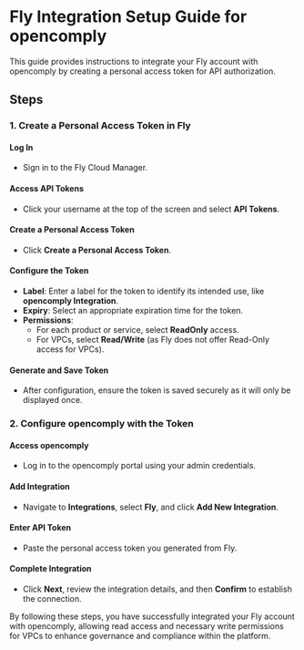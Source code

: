 # Fly Integration Setup Guide for opencomply

This guide provides instructions to integrate your Fly account with opencomply by creating a personal access token for API authorization.

## Steps

### 1. Create a Personal Access Token in Fly

#### Log In

- Sign in to the Fly Cloud Manager.

#### Access API Tokens

- Click your username at the top of the screen and select **API Tokens**.

#### Create a Personal Access Token

- Click **Create a Personal Access Token**.

#### Configure the Token

- **Label**: Enter a label for the token to identify its intended use, like **opencomply Integration**.
- **Expiry**: Select an appropriate expiration time for the token.
- **Permissions**:
  - For each product or service, select **ReadOnly** access.
  - For VPCs, select **Read/Write** (as Fly does not offer Read-Only access for VPCs).

#### Generate and Save Token

- After configuration, ensure the token is saved securely as it will only be displayed once.

### 2. Configure opencomply with the Token

#### Access opencomply

- Log in to the opencomply portal using your admin credentials.

#### Add Integration

- Navigate to **Integrations**, select **Fly**, and click **Add New Integration**.

#### Enter API Token

- Paste the personal access token you generated from Fly.

#### Complete Integration

- Click **Next**, review the integration details, and then **Confirm** to establish the connection.

By following these steps, you have successfully integrated your Fly account with opencomply, allowing read access and necessary write permissions for VPCs to enhance governance and compliance within the platform.
```